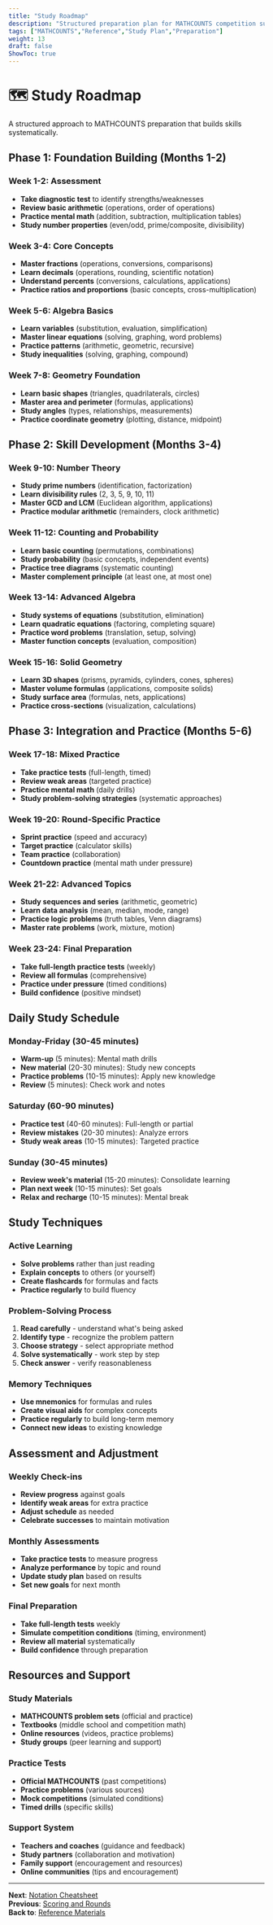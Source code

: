 ```yaml
---
title: "Study Roadmap"
description: "Structured preparation plan for MATHCOUNTS competition success."
tags: ["MATHCOUNTS","Reference","Study Plan","Preparation"]
weight: 13
draft: false
ShowToc: true
---
```


# 🗺️ Study Roadmap

A structured approach to MATHCOUNTS preparation that builds skills systematically.

## Phase 1: Foundation Building (Months 1-2)

### Week 1-2: Assessment
- **Take diagnostic test** to identify strengths/weaknesses
- **Review basic arithmetic** (operations, order of operations)
- **Practice mental math** (addition, subtraction, multiplication tables)
- **Study number properties** (even/odd, prime/composite, divisibility)

### Week 3-4: Core Concepts
- **Master fractions** (operations, conversions, comparisons)
- **Learn decimals** (operations, rounding, scientific notation)
- **Understand percents** (conversions, calculations, applications)
- **Practice ratios and proportions** (basic concepts, cross-multiplication)

### Week 5-6: Algebra Basics
- **Learn variables** (substitution, evaluation, simplification)
- **Master linear equations** (solving, graphing, word problems)
- **Practice patterns** (arithmetic, geometric, recursive)
- **Study inequalities** (solving, graphing, compound)

### Week 7-8: Geometry Foundation
- **Learn basic shapes** (triangles, quadrilaterals, circles)
- **Master area and perimeter** (formulas, applications)
- **Study angles** (types, relationships, measurements)
- **Practice coordinate geometry** (plotting, distance, midpoint)

## Phase 2: Skill Development (Months 3-4)

### Week 9-10: Number Theory
- **Study prime numbers** (identification, factorization)
- **Learn divisibility rules** (2, 3, 5, 9, 10, 11)
- **Master GCD and LCM** (Euclidean algorithm, applications)
- **Practice modular arithmetic** (remainders, clock arithmetic)

### Week 11-12: Counting and Probability
- **Learn basic counting** (permutations, combinations)
- **Study probability** (basic concepts, independent events)
- **Practice tree diagrams** (systematic counting)
- **Master complement principle** (at least one, at most one)

### Week 13-14: Advanced Algebra
- **Study systems of equations** (substitution, elimination)
- **Learn quadratic equations** (factoring, completing square)
- **Practice word problems** (translation, setup, solving)
- **Master function concepts** (evaluation, composition)

### Week 15-16: Solid Geometry
- **Learn 3D shapes** (prisms, pyramids, cylinders, cones, spheres)
- **Master volume formulas** (applications, composite solids)
- **Study surface area** (formulas, nets, applications)
- **Practice cross-sections** (visualization, calculations)

## Phase 3: Integration and Practice (Months 5-6)

### Week 17-18: Mixed Practice
- **Take practice tests** (full-length, timed)
- **Review weak areas** (targeted practice)
- **Practice mental math** (daily drills)
- **Study problem-solving strategies** (systematic approaches)

### Week 19-20: Round-Specific Practice
- **Sprint practice** (speed and accuracy)
- **Target practice** (calculator skills)
- **Team practice** (collaboration)
- **Countdown practice** (mental math under pressure)

### Week 21-22: Advanced Topics
- **Study sequences and series** (arithmetic, geometric)
- **Learn data analysis** (mean, median, mode, range)
- **Practice logic problems** (truth tables, Venn diagrams)
- **Master rate problems** (work, mixture, motion)

### Week 23-24: Final Preparation
- **Take full-length practice tests** (weekly)
- **Review all formulas** (comprehensive)
- **Practice under pressure** (timed conditions)
- **Build confidence** (positive mindset)

## Daily Study Schedule

### Monday-Friday (30-45 minutes)
- **Warm-up** (5 minutes): Mental math drills
- **New material** (20-30 minutes): Study new concepts
- **Practice problems** (10-15 minutes): Apply new knowledge
- **Review** (5 minutes): Check work and notes

### Saturday (60-90 minutes)
- **Practice test** (40-60 minutes): Full-length or partial
- **Review mistakes** (20-30 minutes): Analyze errors
- **Study weak areas** (10-15 minutes): Targeted practice

### Sunday (30-45 minutes)
- **Review week's material** (15-20 minutes): Consolidate learning
- **Plan next week** (10-15 minutes): Set goals
- **Relax and recharge** (10-15 minutes): Mental break

## Study Techniques

### Active Learning
- **Solve problems** rather than just reading
- **Explain concepts** to others (or yourself)
- **Create flashcards** for formulas and facts
- **Practice regularly** to build fluency

### Problem-Solving Process
1. **Read carefully** - understand what's being asked
2. **Identify type** - recognize the problem pattern
3. **Choose strategy** - select appropriate method
4. **Solve systematically** - work step by step
5. **Check answer** - verify reasonableness

### Memory Techniques
- **Use mnemonics** for formulas and rules
- **Create visual aids** for complex concepts
- **Practice regularly** to build long-term memory
- **Connect new ideas** to existing knowledge

## Assessment and Adjustment

### Weekly Check-ins
- **Review progress** against goals
- **Identify weak areas** for extra practice
- **Adjust schedule** as needed
- **Celebrate successes** to maintain motivation

### Monthly Assessments
- **Take practice tests** to measure progress
- **Analyze performance** by topic and round
- **Update study plan** based on results
- **Set new goals** for next month

### Final Preparation
- **Take full-length tests** weekly
- **Simulate competition conditions** (timing, environment)
- **Review all material** systematically
- **Build confidence** through preparation

## Resources and Support

### Study Materials
- **MATHCOUNTS problem sets** (official and practice)
- **Textbooks** (middle school and competition math)
- **Online resources** (videos, practice problems)
- **Study groups** (peer learning and support)

### Practice Tests
- **Official MATHCOUNTS** (past competitions)
- **Practice problems** (various sources)
- **Mock competitions** (simulated conditions)
- **Timed drills** (specific skills)

### Support System
- **Teachers and coaches** (guidance and feedback)
- **Study partners** (collaboration and motivation)
- **Family support** (encouragement and resources)
- **Online communities** (tips and encouragement)

---

**Next**: [Notation Cheatsheet](notation-cheatsheet)  
**Previous**: [Scoring and Rounds](scoring-and-rounds)  
**Back to**: [Reference Materials](./)
